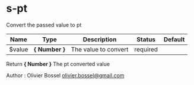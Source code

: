 # s-pt

Convert the passed value to pt



Name  |  Type  |  Description  |  Status  |  Default
------------  |  ------------  |  ------------  |  ------------  |  ------------
$value  |  **{ Number }**  |  The value to convert  |  required  |

Return **{ Number }** The pt converted value

Author : Olivier Bossel <olivier.bossel@gmail.com>